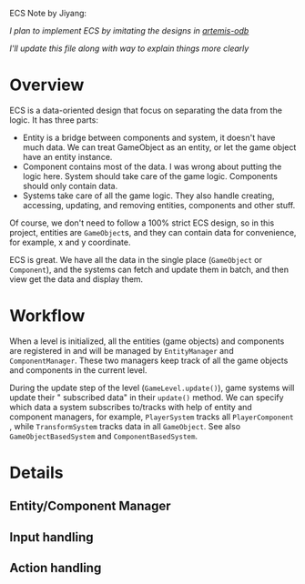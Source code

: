 ECS Note by Jiyang:

*I plan to implement ECS by imitating the designs
in [artemis-odb](https://github.com/junkdog/artemis-odb)*

*I'll update this file along with way to explain things more clearly*

# Overview

ECS is a data-oriented design that focus on separating the data from the logic. It has three parts:

- Entity is a bridge between components and system, it doesn't have much data. We can treat
  GameObject as an entity, or let the game object have an entity instance.
- Component contains most of the data. I was wrong about putting the logic here. System should take
  care of the game logic. Components should only contain data.
- Systems take care of all the game logic. They also handle creating, accessing, updating, and
  removing entities, components and other stuff.

Of course, we don't need to follow a 100% strict ECS design, so in this project, entities
are `GameObject`s, and they can contain data for convenience, for example, x and y coordinate.

ECS is great. We have all the data in the single place (`GameObject` or `Component`), and the
systems can fetch and update them in batch, and then view get the data and display them.

# Workflow

When a level is initialized, all the entities (game objects) and components are registered in and
will be managed by `EntityManager` and `ComponentManager`. These two managers keep track of all the
game objects and components in the current level.

During the update step of the level (`GameLevel.update()`), game systems will update their "
subscribed data" in their `update()` method. We can specify which data a system subscribes to/tracks
with help of entity and component managers, for example, `PlayerSystem` tracks all `PlayerComponent`
, while `TransformSystem` tracks data in all `GameObject`. See also `GameObjectBasedSystem`
and `ComponentBasedSystem`.

# Details

## Entity/Component Manager

## Input handling

## Action handling